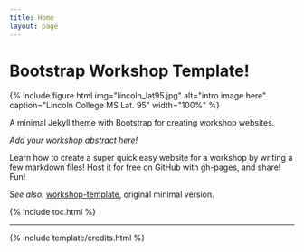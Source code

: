 ```yaml
---
title: Home
layout: page
---
```


# Bootstrap Workshop Template!

{% include figure.html img="lincoln_lat95.jpg" alt="intro image here" caption="Lincoln College MS Lat. 95" width="100%" %}

A minimal Jekyll theme with Bootstrap for creating workshop websites.

*Add your workshop abstract here!*

Learn how to create a super quick easy website for a workshop by writing a few markdown files! 
Host it for free on GitHub with gh-pages, and share!
Fun!

*See also:* [workshop-template](https://evanwill.github.io/workshop-template/), original minimal version.

{% include toc.html %}

------

{% include template/credits.html %}
